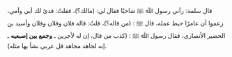 قال سلمة: رآني رسول ﷲ ﷺ شاحبًا فقال لي: (مالك؟)، فقلتُ: فدىً لك أبي وأمي، زعموا أن عامرًا حبط عمله، قال ﷺ : (من قاله؟)، قلتُ: قاله فلان وفلان وفلان وأسيد بن الحضير الأنصاري، فقال رسول ﷲ ﷺ : (كذب من قال، إن له لأجرين ـ **وجمع بين إصبعيه** ـ إنه لجاهد مجاهد قل عربي نشأ بها مثله).